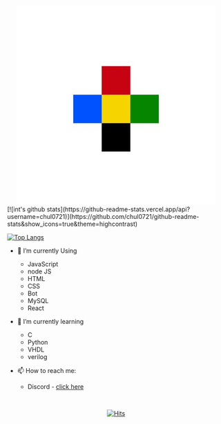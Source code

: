 <div align="center">
<img src="./int.jpeg" alt="">
</div>
[![int's github stats](https://github-readme-stats.vercel.app/api?username=chul0721)](https://github.com/chul0721/github-readme-stats&show_icons=true&theme=highcontrast)

[![Top Langs](https://github-readme-stats.vercel.app/api/top-langs/?username=chul0721)](https://github.com/chul0721/github-readme-stats&theme=highcontrast)

- 🔭 I’m currently Using
   - JavaScript
   - node JS
   - HTML
   - CSS
   - Bot
   - MySQL
   - React

- 🌱 I’m currently learning 
   - C
   - Python
   - VHDL
   - verilog

- 📫 How to reach me: 
   - Discord - <a href="https://discord.gg/WxjQaPK">click here</a>
<br>
  <div align=center>
	
 [![Hits](https://hits.seeyoufarm.com/api/count/incr/badge.svg?url=https%3A%2F%2Fgithub.com%2Fchul0721&count_bg=%2379C83D&title_bg=%23555555&icon=&icon_color=%23E7E7E7&title=hits&edge_flat=false)](https://hits.seeyoufarm.com)
	
  </div>
